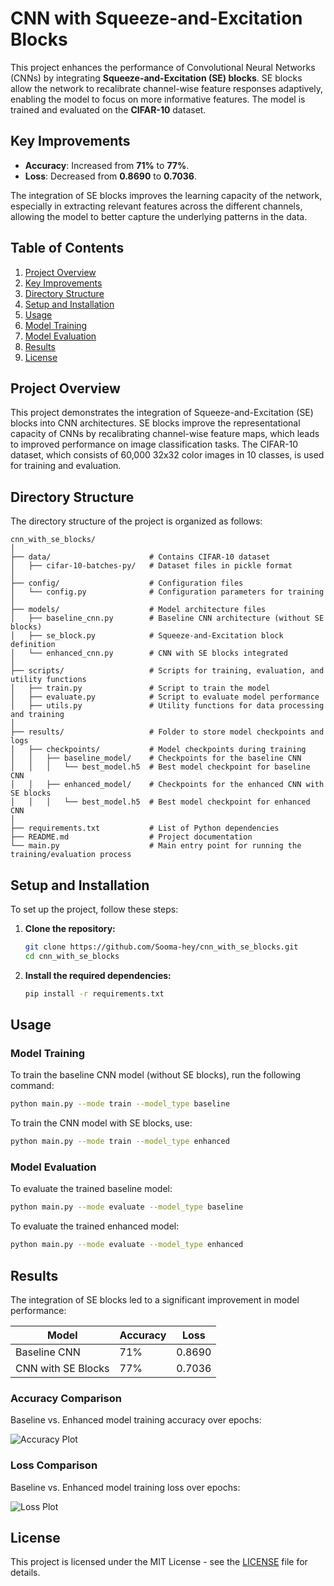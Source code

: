 # CNN with Squeeze-and-Excitation Blocks

This project enhances the performance of Convolutional Neural Networks (CNNs) by integrating **Squeeze-and-Excitation (SE) blocks**. SE blocks allow the network to recalibrate channel-wise feature responses adaptively, enabling the model to focus on more informative features. The model is trained and evaluated on the **CIFAR-10** dataset.

## Key Improvements

- **Accuracy**: Increased from **71%** to **77%**.
- **Loss**: Decreased from **0.8690** to **0.7036**.

The integration of SE blocks improves the learning capacity of the network, especially in extracting relevant features across the different channels, allowing the model to better capture the underlying patterns in the data.

## Table of Contents

1. [Project Overview](#project-overview)
2. [Key Improvements](#key-improvements)
3. [Directory Structure](#directory-structure)
4. [Setup and Installation](#setup-and-installation)
5. [Usage](#usage)
6. [Model Training](#model-training)
7. [Model Evaluation](#model-evaluation)
8. [Results](#results)
9. [License](#license)

## Project Overview

This project demonstrates the integration of Squeeze-and-Excitation (SE) blocks into CNN architectures. SE blocks improve the representational capacity of CNNs by recalibrating channel-wise feature maps, which leads to improved performance on image classification tasks. The CIFAR-10 dataset, which consists of 60,000 32x32 color images in 10 classes, is used for training and evaluation.

## Directory Structure

The directory structure of the project is organized as follows:

```plaintext
cnn_with_se_blocks/
│
├── data/                      # Contains CIFAR-10 dataset
│   ├── cifar-10-batches-py/   # Dataset files in pickle format
│  
├── config/                    # Configuration files
│   └── config.py              # Configuration parameters for training
│
├── models/                    # Model architecture files
│   ├── baseline_cnn.py        # Baseline CNN architecture (without SE blocks)
│   ├── se_block.py            # Squeeze-and-Excitation block definition
│   └── enhanced_cnn.py        # CNN with SE blocks integrated
│
├── scripts/                   # Scripts for training, evaluation, and utility functions
│   ├── train.py               # Script to train the model
│   ├── evaluate.py            # Script to evaluate model performance
│   ├── utils.py               # Utility functions for data processing and training
│
├── results/                   # Folder to store model checkpoints and logs
│   ├── checkpoints/           # Model checkpoints during training
│   │   ├── baseline_model/    # Checkpoints for the baseline CNN
│   │   │   └── best_model.h5  # Best model checkpoint for baseline CNN
│   │   ├── enhanced_model/    # Checkpoints for the enhanced CNN with SE blocks
│   │   │   └── best_model.h5  # Best model checkpoint for enhanced CNN
│
├── requirements.txt           # List of Python dependencies
├── README.md                  # Project documentation
└── main.py                    # Main entry point for running the training/evaluation process
```

## Setup and Installation

To set up the project, follow these steps:

1. **Clone the repository:**

    ```bash
    git clone https://github.com/Sooma-hey/cnn_with_se_blocks.git
    cd cnn_with_se_blocks
    ```

2. **Install the required dependencies:**

    ```bash
    pip install -r requirements.txt
    ```


## Usage

### Model Training

To train the baseline CNN model (without SE blocks), run the following command:

```bash
python main.py --mode train --model_type baseline
```

To train the CNN model with SE blocks, use:

```bash
python main.py --mode train --model_type enhanced
```

### Model Evaluation

To evaluate the trained baseline model:

```bash
python main.py --mode evaluate --model_type baseline
```

To evaluate the trained enhanced model:

```bash
python main.py --mode evaluate --model_type enhanced
```

## Results

The integration of SE blocks led to a significant improvement in model performance:

| Model              | Accuracy | Loss  |
|-------------------|----------|-------|
| Baseline CNN      | 71%      | 0.8690 |
| CNN with SE Blocks | 77%      | 0.7036 |


### **Accuracy Comparison**
Baseline vs. Enhanced model training accuracy over epochs:

![Accuracy Plot](results/accuracy_plot.png)

### **Loss Comparison**
Baseline vs. Enhanced model training loss over epochs:

![Loss Plot](results/loss_plot.png)


## License

This project is licensed under the MIT License - see the [LICENSE](LICENSE) file for details.
